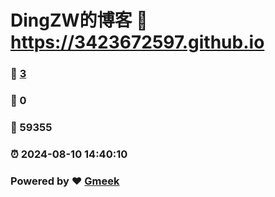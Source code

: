 # DingZW的博客 :link: https://3423672597.github.io 
### :page_facing_up: [3](https://3423672597.github.io/tag.html) 
### :speech_balloon: 0 
### :hibiscus: 59355 
### :alarm_clock: 2024-08-10 14:40:10 
### Powered by :heart: [Gmeek](https://github.com/Meekdai/Gmeek)
